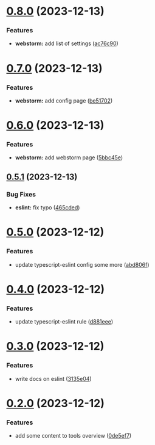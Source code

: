 # [0.8.0](https://github.com/VideoHexSoftware/devronomicon-tools/compare/v0.7.0...v0.8.0) (2023-12-13)


### Features

* **webstorm:** add list of settings ([ac76c90](https://github.com/VideoHexSoftware/devronomicon-tools/commit/ac76c9049cde0874b228816b22c15cf2f2fdb13e))

# [0.7.0](https://github.com/VideoHexSoftware/devronomicon-tools/compare/v0.6.0...v0.7.0) (2023-12-13)


### Features

* **webstorm:** add config page ([be51702](https://github.com/VideoHexSoftware/devronomicon-tools/commit/be51702a33c9c673d1da07b69b6648cadbb89cd4))

# [0.6.0](https://github.com/VideoHexSoftware/devronomicon-tools/compare/v0.5.1...v0.6.0) (2023-12-13)


### Features

* **webstorm:** add webstorm page ([5bbc45e](https://github.com/VideoHexSoftware/devronomicon-tools/commit/5bbc45e3ba63b0bfa74e8a7048acc70331877ab9))

## [0.5.1](https://github.com/VideoHexSoftware/devronomicon-tools/compare/v0.5.0...v0.5.1) (2023-12-13)


### Bug Fixes

* **eslint:** fix typo ([465cded](https://github.com/VideoHexSoftware/devronomicon-tools/commit/465cded0f4240141d1e1881ec7f42755bd92ee1c))

# [0.5.0](https://github.com/VideoHexSoftware/devronomicon-tools/compare/v0.4.0...v0.5.0) (2023-12-12)


### Features

* update typescript-eslint config some more ([abd806f](https://github.com/VideoHexSoftware/devronomicon-tools/commit/abd806fa30229fb099d0579baeac9f0c35e22b6b))

# [0.4.0](https://github.com/VideoHexSoftware/devronomicon-tools/compare/v0.3.0...v0.4.0) (2023-12-12)


### Features

* update typescript-eslint rule ([d881eee](https://github.com/VideoHexSoftware/devronomicon-tools/commit/d881eee585474134bb00276bfe185e15bccdbaa8))

# [0.3.0](https://github.com/VideoHexSoftware/devronomicon-tools/compare/v0.2.0...v0.3.0) (2023-12-12)


### Features

* write docs on eslint ([3135e04](https://github.com/VideoHexSoftware/devronomicon-tools/commit/3135e0444d8d064868e7c6a246caba13205bb857))

# [0.2.0](https://github.com/VideoHexSoftware/devronomicon-tools/compare/v0.1.0...v0.2.0) (2023-12-12)


### Features

* add some content to tools overview ([0de5ef7](https://github.com/VideoHexSoftware/devronomicon-tools/commit/0de5ef7ea5f3dcf7b57e9c6f49a7eda5df0d887c))
